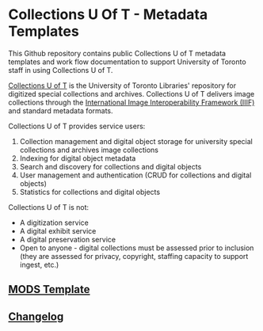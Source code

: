 # Collections U Of T - Metadata Templates

This Github repository contains public Collections U of T metadata templates and work flow documentation to support University of Toronto staff in using Collections U of T. 

[Collections U of T](https://collections.library.utoronto.ca) is the  University of Toronto Libraries' repository for digitized special collections and archives. Collections U of T delivers image collections through the [International Image Interoperability Framework (IIIF)](https://iiif.io/) and standard metadata formats.

Collections U of T provides service users:

1. Collection management and digital object storage for university special collections and archives image collections
2. Indexing for digital object metadata
3. Search and discovery for collections and digital objects
4. User management and authentication (CRUD for collections and digital objects)
5. Statistics for collections and digital objects

Collections U of T is not:
* A digitization service
* A digital exhibit service
* A digital preservation service
* Open to anyone - digital collections must be assessed prior to inclusion (they are assessed for privacy, copyright, staffing capacity to support ingest, etc.) 

## [MODS Template](collections_uoft_mods_map.xml)

## [Changelog](CHANGELOG.md)
